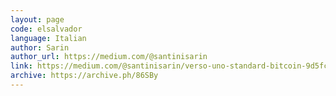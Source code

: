 ```yaml
---
layout: page
code: elsalvador
language: Italian
author: Sarin
author_url: https://medium.com/@santinisarin
link: https://medium.com/@santinisarin/verso-uno-standard-bitcoin-9d5fc987cdbd
archive: https://archive.ph/86SBy
---
```


